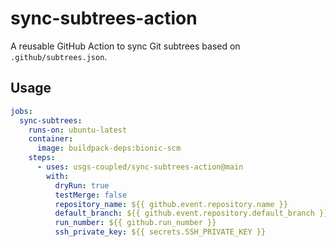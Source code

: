 # sync-subtrees-action

A reusable GitHub Action to sync Git subtrees based on `.github/subtrees.json`.

## Usage

```yaml
jobs:
  sync-subtrees:
    runs-on: ubuntu-latest
    container:
      image: buildpack-deps:bionic-scm
    steps:
      - uses: usgs-coupled/sync-subtrees-action@main
        with:
          dryRun: true
          testMerge: false
          repository_name: ${{ github.event.repository.name }}
          default_branch: ${{ github.event.repository.default_branch }}
          run_number: ${{ github.run_number }}
          ssh_private_key: ${{ secrets.SSH_PRIVATE_KEY }}
        
